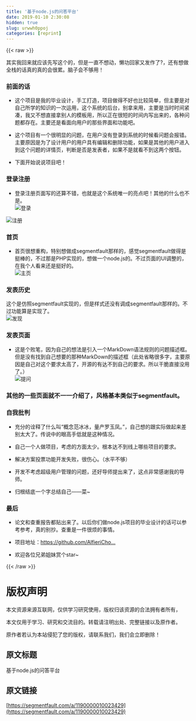 ```yaml
---
title: '基于node.js的问答平台' 
date: 2019-01-10 2:30:08
hidden: true
slug: urwwh0ppoj
categories: [reprint]
---
```


{{< raw >}}

                    
<p>其实我回来就应该先写这个的，但是一直不想动，懒功回家又发作了?，还有想做全栈的话真的真的会很累。脑子会不够用！</p>
<h3 id="articleHeader0">前面的话</h3>
<ul>
<li><p>这个项目是我的毕业设计，手工打造，项目做得不好也比较简单，但主要是对自己所学的知识的一次运用，这个系统的后台，别拿来用，主要是当时时间紧凑，我又不想直接拿别人的模板用，所以正在很短的时间内写出来的，各种问题都存在。主要还是看面向用户的那些界面和功能吧。</p></li>
<li><p>这个项目有一个很明显的问题，在用户没有登录到系统的时候看问题会报错。主要原因是为了设计用户的用户具有编辑和删除功能，如果是其他的用户进入到这个问题的详情页，判断是否是发表者，如果不是就看不到这两个按钮。</p></li>
<li><p>下面开始说说项目吧！</p></li>
</ul>
<h3 id="articleHeader1">登录注册</h3>
<ul><li><p>登录注册页面写的还算不错，也就是这个系统唯一的亮点吧！其他的什么也不是。<br><span class="img-wrap"><img data-src="/img/remote/1460000010019346" src="https://static.alili.tech/img/remote/1460000010019346" alt="登录" title="登录" style="cursor: pointer; display: inline;"></span></p></li></ul>
<p><span class="img-wrap"><img data-src="/img/remote/1460000010019347" src="https://static.alili.tech/img/remote/1460000010019347" alt="注册" title="注册" style="cursor: pointer; display: inline;"></span></p>
<h3 id="articleHeader2">首页</h3>
<ul><li><p>首页很想重构，特别想做成segmentfault那样的，感觉segmentfault做得是挺棒的，不过那是PHP实现的，想做一个node.js的。不过页面的UI调整的，在我个人看来还是挺好的。<br><span class="img-wrap"><img data-src="/img/remote/1460000010019348" src="https://static.alili.tech/img/remote/1460000010019348" alt="主页" title="主页" style="cursor: pointer; display: inline;"></span></p></li></ul>
<h3 id="articleHeader3">发表历史</h3>
<p>这个是仿照segmentfault实现的，但是样式还没有调成segmentfault那样的。不过功能算是实现了。 <br><span class="img-wrap"><img data-src="/img/remote/1460000010019349" src="https://static.alili.tech/img/remote/1460000010019349" alt="发现" title="发现" style="cursor: pointer; display: inline;"></span></p>
<h3 id="articleHeader4">发表页面</h3>
<ul><li><p>这是个败笔，因为自己的想法是引入一个MarkDown语法规则的问题描述框。但是没有找到自己想要的那种MarkDown的描述框（此处省略很多字，主要原因是自己对这个要求太高了，开源的有达不到自己的要求。所以干脆直接没用了。） <br><span class="img-wrap"><img data-src="/img/remote/1460000010019350" src="https://static.alili.tech/img/remote/1460000010019350" alt="提问" title="提问" style="cursor: pointer; display: inline;"></span></p></li></ul>
<h3 id="articleHeader5">其他的一些页面就不一一介绍了，风格基本类似于segmentfault。</h3>
<h3 id="articleHeader6">自我批判</h3>
<ul>
<li><p>充分的诠释了什么叫“概念范冰冰，量产罗玉凤。”，自己想的跟实际做起来差别太大了。传说中的眼高手低就是这种情况。</p></li>
<li><p>自己一个人做项目，考虑的方面太少。根本达不到线上哪些项目的要求。</p></li>
<li><p>解决方案投票功能开发失败，很伤心。（水平不够）</p></li>
<li><p>开发不考虑超级用户管理的问题，还好导师提出来了，这点非常感谢我的导师。</p></li>
<li><p>归根结底一个字总结自己——菜~</p></li>
</ul>
<h3 id="articleHeader7">最后</h3>
<ul>
<li><p>论文和查重报告都贴出来了。以后你们做node.js项目的毕业设计的话可以参考参考，真的别抄。查重是一件很烦的事情。</p></li>
<li><p>项目地址：<a href="https://github.com/AlfieriChou/QA-platform" rel="nofollow noreferrer" target="_blank">https://github.com/AlfieriCho...</a></p></li>
<li><p>欢迎各位兄弟姐妹赏个star~</p></li>
</ul>

                
{{< /raw >}}

# 版权声明
本文资源来源互联网，仅供学习研究使用，版权归该资源的合法拥有者所有，

本文仅用于学习、研究和交流目的。转载请注明出处、完整链接以及原作者。

原作者若认为本站侵犯了您的版权，请联系我们，我们会立即删除！

## 原文标题
基于node.js的问答平台

## 原文链接
[https://segmentfault.com/a/1190000010023429](https://segmentfault.com/a/1190000010023429)

